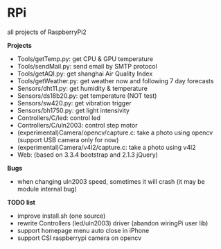 # RPi
all projects of RaspberryPi2

__Projects__

* Tools/getTemp.py: get CPU & GPU temperature
* Tools/sendMail.py: send email by SMTP protocol
* Tools/getAQI.py: get shanghai Air Quality Index
* Tools/getWeather.py: get weather now and following 7 day forecasts
* Sensors/dht11.py: get humidity & temperature
* Sensors/ds18b20.py: get temperature (NOT test)
* Sensors/sw420.py: get vibration trigger
* Sensors/bh1750.py: get light intensivity
* Controllers/C/led: control led
* Controllers/C/uln2003: control step motor
* (experimental)Camera/opencv/capture.c: take a photo using opencv (support USB camera only for now)
* (experimental)Camera/v4l2/capture.c: take a photo using v4l2
* Web: (based on 3.3.4 bootstrap and 2.1.3 jQuery)

__Bugs__
* when changing uln2003 speed, sometimes it will crash (it may be module internal bug)

__TODO list__
* improve install.sh (one source)
* rewrite Controllers (led/uln2003) driver (abandon wiringPi user lib)
* support homepage menu auto close in iPhone
* support CSI raspberrypi camera on opencv
